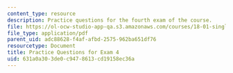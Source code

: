 ```yaml
---
content_type: resource
description: Practice questions for the fourth exam of the course.
file: https://ol-ocw-studio-app-qa.s3.amazonaws.com/courses/18-01-single-variable-calculus-fall-2006/631a0a303de0c9478613cd19158ec36a_prexam4asol.pdf
file_type: application/pdf
parent_uid: adc88628-f4af-afbd-2575-962ba651df76
resourcetype: Document
title: Practice Questions for Exam 4
uid: 631a0a30-3de0-c947-8613-cd19158ec36a
---
```

